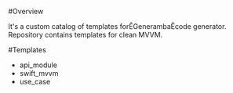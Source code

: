 #Overview

It's a custom catalog of templates forÊGenerambaÊcode generator. Repository contains templates for clean MVVM.

#Templates

* api_module
* swift_mvvm
* use_case



